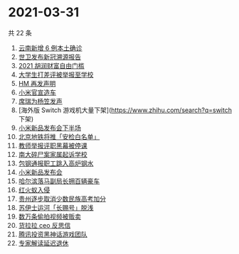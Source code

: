 # 2021-03-31

共 22 条

<!-- BEGIN ZHIHUSEARCH -->
<!-- 最后更新时间 Wed Mar 31 2021 16:02:47 GMT+0800 (China Standard Time) -->
1. [云南新增 6 例本土确诊](https://www.zhihu.com/search?q=云南疫情)
1. [世卫发布新冠溯源报告](https://www.zhihu.com/search?q=新冠溯源)
1. [2021 胡润财富自由门槛](https://www.zhihu.com/search?q=财富自由)
1. [大学生打差评被举报至学校](https://www.zhihu.com/search?q=豆瓣差评)
1. [HM 再发声明](https://www.zhihu.com/search?q=hm)
1. [小米官宣造车](https://www.zhihu.com/search?q=小米造车)
1. [席瑞为杨笠发声](https://www.zhihu.com/search?q=席瑞)
1. [海外版 Switch 游戏机大量下架](https://www.zhihu.com/search?q=switch 下架)
1. [小米新品发布会下半场](https://www.zhihu.com/search?q=小米)
1. [北京地铁将推「安检白名单」](https://www.zhihu.com/search?q=北京地铁)
1. [教师举报评职黑幕被停课](https://www.zhihu.com/search?q=评职黑幕)
1. [南大碎尸案家属起诉学校](https://www.zhihu.com/search?q=南大碎尸案)
1. [包钢通报职工跳入高炉钢水](https://www.zhihu.com/search?q=包钢工人)
1. [小米新品发布会](https://www.zhihu.com/search?q=小米)
1. [哈尔滨落马副局长拥百辆豪车](https://www.zhihu.com/search?q=哈尔滨李伟)
1. [红火蚁入侵](https://www.zhihu.com/search?q=红火蚁)
1. [贵州逐步取消少数民族高考加分](https://www.zhihu.com/search?q=少数民族加分)
1. [苏伊士运河「长赐号」脱浅](https://www.zhihu.com/search?q=苏伊士运河)
1. [数万条偷拍视频被贩卖](https://www.zhihu.com/search?q=偷拍视频)
1. [货拉拉 ceo 反思信](https://www.zhihu.com/search?q=货拉拉)
1. [腾讯投资黑神话游戏团队](https://www.zhihu.com/search?q=黑神话：悟空)
1. [专家解读延迟退休](https://www.zhihu.com/search?q=延迟退休)
<!-- END ZHIHUSEARCH -->
